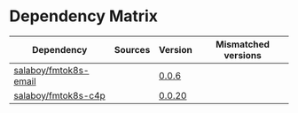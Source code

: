 # Dependency Matrix

Dependency | Sources | Version | Mismatched versions
---------- | ------- | ------- | -------------------
[salaboy/fmtok8s-email](https://github.com/salaboy/fmtok8s-email) |  | [0.0.6](https://github.com/salaboy/fmtok8s-email/releases/tag/v0.0.6) | 
[salaboy/fmtok8s-c4p](https://github.com/salaboy/fmtok8s-c4p) |  | [0.0.20](https://github.com/salaboy/fmtok8s-c4p/releases/tag/v0.0.20) | 
